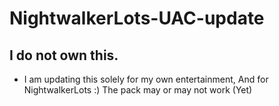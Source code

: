 # NightwalkerLots-UAC-update
## I do not own this.
- I am updating this solely for my own entertainment, And for NightwalkerLots :)
The pack may or may not work (Yet)
